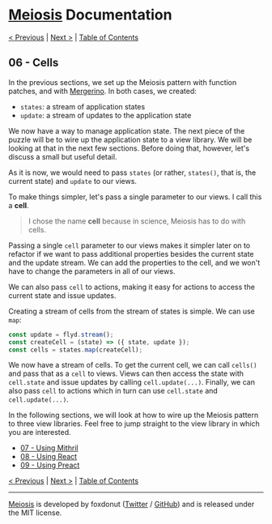 # [Meiosis](https://meiosis.js.org) Documentation

[< Previous](05-meiosis-with-mergerino.html) |
[Next >](07-using-mithril.html) |
[Table of Contents](toc.html)

## 06 - Cells

In the previous sections, we set up the Meiosis pattern with function patches, and with
[Mergerino](https://github.com/fuzetsu/mergerino). In both cases, we created:

- `states`: a stream of application states
- `update`: a stream of updates to the application state

We now have a way to manage application state. The next piece of the puzzle will be to wire up the
application state to a view library. We will be looking at that in the next few sections. Before
doing that, however, let's discuss a small but useful detail.

As it is now, we would need to pass `states` (or rather, `states()`, that is, the current state) and
`update` to our views.

To make things simpler, let's pass a single parameter to our views. I call this a **cell**.

> I chose the name **cell** because in science, Meiosis has to do with cells.

Passing a single `cell` parameter to our views makes it simpler later on to refactor if we want to
pass additional properties besides the current state and the update stream. We can add the
properties to the cell, and we won't have to change the parameters in all of our views.

We can also pass `cell` to actions, making it easy for actions to access the current state and issue
updates.

Creating a stream of cells from the stream of states is simple. We can use `map`:

```js
const update = flyd.stream();
const createCell = (state) => ({ state, update });
const cells = states.map(createCell);
```

We now have a stream of cells. To get the current cell, we can call `cells()` and pass that as a
`cell` to views. Views can then access the state with `cell.state` and issue updates by calling
`cell.update(...)`. Finally, we can also pass `cell` to actions which in turn can use `cell.state`
and `cell.update(...)`.

In the following sections, we will look at how to wire up the Meiosis pattern to three view
libraries. Feel free to jump straight to the view library in which you are interested.

- [07 - Using Mithril](07-using-mithril.html)
- [08 - Using React](08-using-react.html)
- [09 - Using Preact](09-using-preact.html)

[< Previous](05-meiosis-with-mergerino.html) |
[Next >](07-using-mithril.html) |
[Table of Contents](toc.html)

-----

[Meiosis](https://meiosis.js.org) is developed by foxdonut ([Twitter](http://twitter.com/foxdonut00) /
[GitHub](https://github.com/foxdonut)) and is released under the MIT license.

